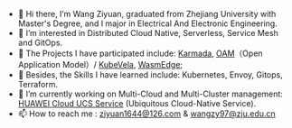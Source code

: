 - 👋 Hi there, I’m Wang Ziyuan, graduated from Zhejiang University with Master's Degree, and I major in Electrical And Electronic Engineering.
- 👀 I’m interested in Distributed Cloud Native, Serverless, Service Mesh and GitOps.
- 🌱 The Projects I have participated include:  [Karmada](https://karmada.io/), [OAM](https://github.com/oam-dev/spec)（Open Application Model）/ [KubeVela](https://github.com/kubevela/kubevela), [WasmEdge](https://github.com/WasmEdge/WasmEdge); 
- 🌱 Besides, the Skills I have learned include: Kubernetes, Envoy, Gitops, Terraform.
- 💞️ I’m currently working on Multi-Cloud and Multi-Cluster management: 
      [HUAWEI Cloud UCS Service](https://www.huaweicloud.com/product/ucs.html) (Ubiquitous Cloud-Native Service).
- 📫 How to reach me : ziyuan1644@126.com & wangzy97@zju.edu.cn


<!---
wangyuan249/wangyuan249 is a ✨ special ✨ repository because its `README.md` (this file) appears on your GitHub profile.
You can click the Preview link to take a look at your changes.
--->
